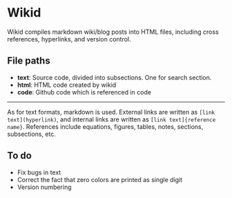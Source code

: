 # Wikid

Wikid compiles markdown wiki/blog posts into HTML files, including cross references, hyperlinks, and version control.

## File paths
- **text**: Source code, divided into subsections. One for search section.
- **html**: HTML code created by wikid
- **code**: Github code which is referenced in code

---

As for text formats, markdown is used. External links are written as `[link text](hyperlink)`, and internal links are written as `[link text]{reference name}`. References include equations, figures, tables, notes, sections, subsections, etc.

## To do
* Fix bugs in text
* Correct the fact that zero colors are printed as single digit
* Version numbering

